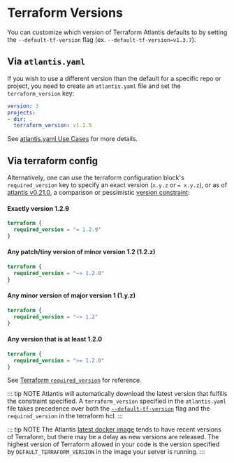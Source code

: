 # Terraform Versions

You can customize which version of Terraform Atlantis defaults to by setting
the `--default-tf-version` flag (ex. `--default-tf-version=v1.3.7`).

## Via `atlantis.yaml`
If you wish to use a different version than the default for a specific repo or project, you need
to create an `atlantis.yaml` file and set the `terraform_version` key:
```yaml
version: 3
projects:
- dir: .
  terraform_version: v1.1.5
```
See [atlantis.yaml Use Cases](repo-level-atlantis-yaml.html#terraform-versions) for more details.

## Via terraform config
Alternatively, one can use the terraform configuration block's `required_version` key to specify an exact version (`x.y.z` or `= x.y.z`), or as of [atlantis v0.21.0](https://github.com/runatlantis/atlantis/releases/tag/v0.21.0), a comparison or pessimistic [version constraint](https://developer.hashicorp.com/terraform/language/expressions/version-constraints#version-constraint-syntax):
#### Exactly version 1.2.9
```tf
terraform {
  required_version = "= 1.2.9"
}
```
#### Any patch/tiny version of minor version 1.2 (1.2.z)
```tf
terraform {
  required_version = "~> 1.2.0"
}
```
#### Any minor version of major version 1 (1.y.z)
```tf
terraform {
  required_version = "~> 1.2"
}
```
#### Any version that is at least 1.2.0
```tf
terraform {
  required_version = ">= 1.2.0"
}
```
See [Terraform `required_version`](https://developer.hashicorp.com/terraform/language/settings#specifying-a-required-terraform-version) for reference.

::: tip NOTE
Atlantis will automatically download the latest version that fulfills the constraint specified.
A `terraform_version` specified in the `atlantis.yaml` file takes precedence over both the [`--default-tf-version`](server-configuration.html#default-tf-version) flag and the `required_version` in the terraform hcl.
:::

::: tip NOTE
The Atlantis [latest docker image](https://github.com/runatlantis/atlantis/pkgs/container/atlantis/9854680?tag=latest) tends to have recent versions of Terraform, but there may be a delay as new versions are released. The highest version of Terraform allowed in your code is the version specified by `DEFAULT_TERRAFORM_VERSION` in the image your server is running.
:::
